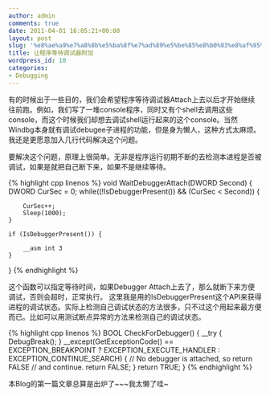 ```yaml
---
author: admin
comments: true
date: 2011-04-01 16:05:21+00:00
layout: post
slug: '%e8%ae%a9%e7%a8%8b%e5%ba%8f%e7%ad%89%e5%be%85%e8%b0%83%e8%af%95%e5%99%a8%e9%99%84%e5%8a%a0'
title: 让程序等待调试器附加
wordpress_id: 10
categories:
- Debugging
---
```


有的时候出于一些目的，我们会希望程序等待调试器Attach上去以后才开始继续往前跑。例如，我们写了一堆console程序，同时又有个shell去调用这些console，而这个时候我们却想去调试shell运行起来的这个console。当然Windbg本身就有调试debugee子进程的功能，但是身为懒人，这种方式太麻烦。我还是更愿意加入几行代码解决这个问题。

要解决这个问题，原理上很简单。无非是程序运行初期不断的去检测本进程是否被调试，如果是就把自己断下来，如果不是继续等待。

{% highlight cpp linenos %}
void WaitDebuggerAttach(DWORD Second)
{
	DWORD CurSec = 0;
	while((!IsDebuggerPresent()) && (CurSec < Second)) {
		
		CurSec++;
		Sleep(1000);
	}

	if (IsDebuggerPresent()) {

		__asm int 3
	}
}
 {% endhighlight %}

这个函数可以指定等待时间，如果Debugger Attach上去了，那么就断下来方便调试，否则会超时，正常执行。
这里我是用的IsDebuggerPresent这个API来获得进程的调试状态。实际上检测自己调试状态的方法很多，只不过这个用起来最方便而已。比如可以用测试断点异常的方法来检测自己的调试状态。

{% highlight cpp linenos %}
BOOL CheckForDebugger()
{
    __try 
    {
        DebugBreak();
    }
    __except(GetExceptionCode() == EXCEPTION_BREAKPOINT ? 
             EXCEPTION_EXECUTE_HANDLER : EXCEPTION_CONTINUE_SEARCH) 
    {
        // No debugger is attached, so return FALSE 
        // and continue.
        return FALSE;
    }
    return TRUE;
}
 {% endhighlight %}

本Blog的第一篇文章总算是出炉了~~~我太懒了哇~
